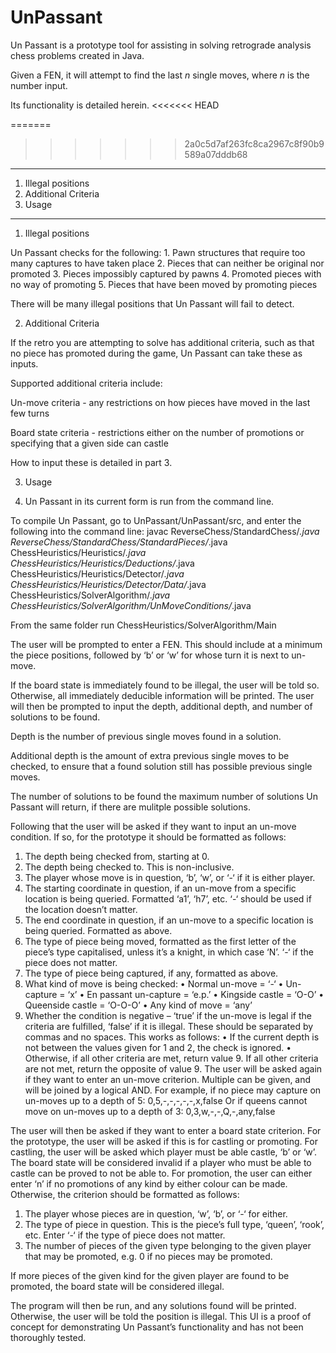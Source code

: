 # UnPassant

Un Passant is a prototype tool for assisting in solving retrograde analysis chess problems created in Java.

Given a FEN, it will attempt to find the last _n_ single moves, where _n_ is the number input.

Its functionality is detailed herein.
<<<<<<< HEAD
 

=======
>>>>>>> 2a0c5d7af263fc8ca2967c8f90b9589a07dddb68
-------------------------
1. Illegal positions
2. Additional Criteria
3. Usage
-------------------------


1. Illegal positions

Un Passant checks for the following:
    1. Pawn structures that require too many captures to have taken place
    2. Pieces that can neither be original nor promoted
    3. Pieces impossibly captured by pawns
    4. Promoted pieces with no way of promoting
    5. Pieces that have been moved by promoting pieces

There will be many illegal positions that Un Passant will fail to detect.

2. Additional Criteria

If the retro you are attempting to solve has additional criteria, such as that no piece has promoted during the game, Un Passant can take these as inputs.

Supported additional criteria include:

Un-move criteria - any restrictions on how pieces have moved in the last few turns

Board state criteria - restrictions either on the number of promotions or specifying that a given side can castle

How to input these is detailed in part 3.

3. Usage

4. Un Passant in its current form is run from the command line.

To compile Un Passant, go to UnPassant/UnPassant/src, and enter the following into the command line:
   javac ReverseChess/StandardChess/*.java ReverseChess/StandardChess/StandardPieces/*.java ChessHeuristics/Heuristics/*.java ChessHeuristics/Heuristics/Deductions/*.java ChessHeuristics/Heuristics/Detector/*.java ChessHeuristics/Heuristics/Detector/Data/*.java ChessHeuristics/SolverAlgorithm/*.java ChessHeuristics/SolverAlgorithm/UnMoveConditions/*.java

From the same folder run ChessHeuristics/SolverAlgorithm/Main

The user will be prompted to enter a FEN. This should include at a minimum the piece positions, followed by ‘b’ or ‘w’ for whose turn it is next to un-move.


If the board state is immediately found to be illegal, the user will be told so. Otherwise, all immediately deducible information will be printed.
The user will then be prompted to input the depth, additional depth, and number of solutions to be found.

Depth is the number of previous single moves found in a solution.

Additional depth is the amount of extra previous single moves to be checked, to ensure that a found solution still has possible previous single moves.

The number of solutions to be found the maximum number of solutions Un Passant will return, if there are mulitple possible solutions.

Following that the user will be asked if they want to input an un-move condition. If so, for the prototype it should be formatted as follows:

1. The depth being checked from, starting at 0.
2. The depth being checked to. This is non-inclusive.
3. The player whose move is in question, ‘b’, ‘w’, or ‘-‘ if it is either player.
4. The starting coordinate in question, if an un-move from a specific location is being queried. Formatted ‘a1’, ‘h7’, etc. ‘-‘ should be used if the location doesn’t matter.
5. The end coordinate in question, if an un-move to a specific location is being queried. Formatted as above.
6. The type of piece being moved, formatted as the first letter of the piece’s type capitalised, unless it’s a knight, in which case ‘N’. ‘-‘ if the piece does not matter.
7. The type of piece being captured, if any, formatted as above.
8. What kind of move is being checked:
   •	Normal un-move = ‘-‘
   •	Un-capture = ‘x’
   •	En passant un-capture = ‘e.p.’
   •	Kingside castle = ‘O-O’
   •	Queenside castle = ‘O-O-O’
   •	Any kind of move = ‘any’
9. Whether the condition is negative – ‘true’ if the un-move is legal if the criteria are fulfilled, ‘false’ if it is illegal.
   These should be separated by commas and no spaces.
   This works as follows:
   •	If the current depth is not between the values given for 1 and 2, the check is ignored.
   •	Otherwise, if all other criteria are met, return value 9. If all other criteria are not met, return the opposite of value 9.
   The user will be asked again if they want to enter an un-move criterion. Multiple can be given, and will be joined by a logical AND.
   For example, if no piece may capture on un-moves up to a depth of 5:
   0,5,-,-,-,-,-,x,false
   Or if queens cannot move on un-moves up to a depth of 3:
   0,3,w,-,-,Q,-,any,false

The user will then be asked if they want to enter a board state criterion. For the prototype, the user will be asked if this is for castling or promoting.
For castling, the user will be asked which player must be able castle, ‘b’ or ‘w’. The board state will be considered invalid if a player who must be able to castle can be proved to not be able to.
For promotion, the user can either enter ‘n’ if no promotions of any kind by either colour can be made. Otherwise, the criterion should be formatted as follows:

1. The player whose pieces are in question, ‘w’, ‘b’, or ‘-‘ for either.
2. The type of piece in question. This is the piece’s full type, ‘queen’, ‘rook’, etc. Enter ‘-‘ if the type of piece does not matter.
3. The number of pieces of the given type belonging to the given player that may be promoted, e.g. 0 if no pieces may be promoted.

If more pieces of the given kind for the given player are found to be promoted, the board state will be considered illegal.

The program will then be run, and any solutions found will be printed. Otherwise, the user will be told the position is illegal. 
This UI is a proof of concept for demonstrating Un Passant’s functionality and has not been thoroughly tested.


